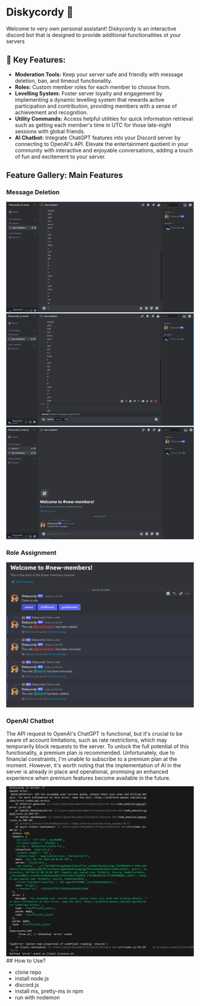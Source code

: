 # Diskycordy 🤖

Welcome to very own personal assistant! Diskycordy is an interactive discord bot that is designed to provide additional functionalities ot your servers

## 🌟 Key Features:

- **Moderation Tools:** Keep your server safe and friendly with message deletion, ban, and timeout functionality.
- **Roles:** Custom member roles for each member to choose from.
- **Levelling System:** Foster server loyalty and engagement by implementing a dynamic levelling system that rewards active participation and contribution, providing members with a sense of achievement and recognition.
- **Utility Commands:** Access helpful utilities for quick information retrieval such as getting each member's time in UTC for those late-night sessions with global friends.
- **AI Chatbot:** Integrate ChatGPT features into your Discord server by connecting to OpenAI's API. Elevate the entertainment quotient in your community with interactive and enjoyable conversations, adding a touch of fun and excitement to your server.

## Feature Gallery: Main Features

### Message Deletion

<img style="center" src="screenshot_previews/delete1.png"/> <img style="center" src="screenshot_previews/delete2.png"/> <img style="center" src="screenshot_previews/delete3.png" alt="Homepage"/>

### Role Assignment

<img style="center" src="screenshot_previews/roles.png"/>

### OpenAI Chatbot

The API request to OpenAI's ChatGPT is functional, but it's crucial to be aware of account limitations, such as rate restrictions, which may temporarily block requests to the server. To unlock the full potential of this functionality, a premium plan is recommended. Unfortunately, due to financial constraints, I'm unable to subscribe to a premium plan at the moment. However, it's worth noting that the implementation of AI in the server is already in place and operational, promising an enhanced experience when premium features become available in the future.

<img style="center" src="screenshot_previews/rate limit.png"/>
## How to Use?

- clone repo
- install node.js
- discord.js
- install ms, pretty-ms in npm
- run with nodemon
